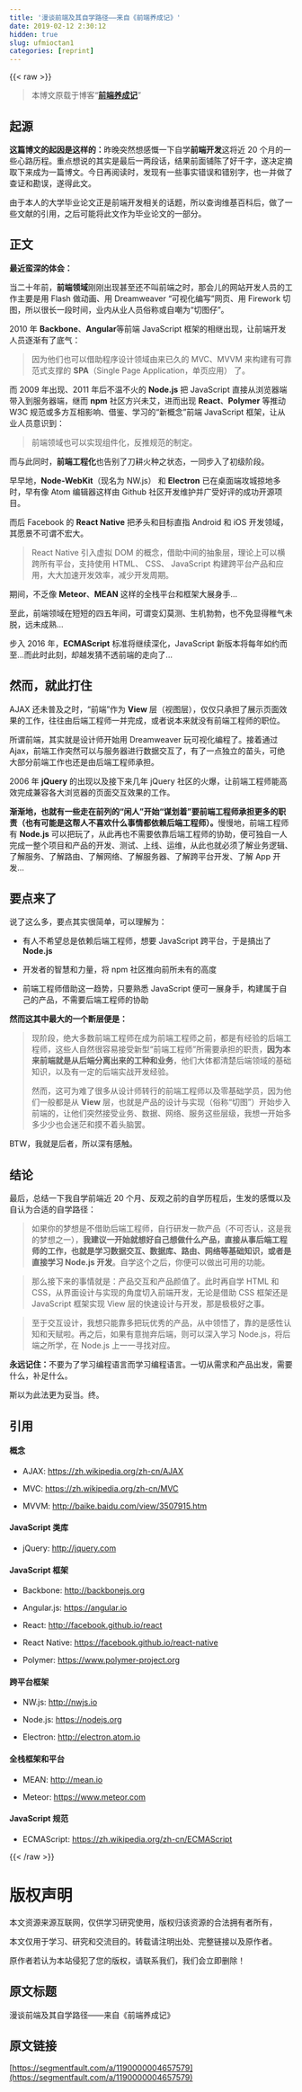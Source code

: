 ```yaml
---
title: '漫谈前端及其自学路径——来自《前端养成记》' 
date: 2019-02-12 2:30:12
hidden: true
slug: ufmioctan1
categories: [reprint]
---
```


{{< raw >}}

                    
<blockquote><p>本博文原载于博客“<a href="http://www.loyalsoldier.me/" rel="nofollow noreferrer" target="_blank"><strong>前端养成记</strong></a>”</p></blockquote>
<h2 id="articleHeader0">起源</h2>
<p><strong>这篇博文的起因是这样的：</strong>昨晚突然想感慨一下自学<strong>前端开发</strong>这将近 20 个月的一些心路历程。重点想说的其实是最后一两段话，结果前面铺陈了好千字，遂决定摘取下来成为一篇博文。今日再阅读时，发现有一些事实错误和错别字，也一并做了查证和勘误，遂得此文。</p>
<p>由于本人的大学毕业论文正是前端开发相关的话题，所以查询维基百科后，做了一些文献的引用，之后可能将此文作为毕业论文的一部分。</p>
<h2 id="articleHeader1">正文</h2>
<p><strong>最近蛮深的体会：</strong></p>
<p>当二十年前，<strong>前端领域</strong>刚刚出现甚至还不叫前端之时，那会儿的网站开发人员的工作主要是用 Flash 做动画、用 Dreamweaver “可视化编写”网页、用 Firework 切图，所以很长一段时间，业内从业人员俗称或自嘲为“切图仔”。</p>
<p>2010 年 <strong>Backbone</strong>、<strong>Angular</strong>等前端 JavaScript 框架的相继出现，让前端开发人员逐渐有了底气：</p>
<blockquote><p>因为他们也可以借助程序设计领域由来已久的 MVC、MVVM 来构建有可靠范式支撑的 <strong>SPA</strong>（Single Page Application，单页应用） 了。</p></blockquote>
<p>而 2009 年出现、2011 年后不温不火的 <strong>Node.js</strong> 把 JavaScript 直接从浏览器端带入到服务器端，继而 <strong>npm</strong> 社区方兴未艾，进而出现 <strong>React</strong>、<strong>Polymer</strong> 等推动 W3C 规范或多方互相影响、借鉴、学习的“新概念”前端 JavaScript 框架，让从业人员意识到：</p>
<blockquote><p>前端领域也可以实现组件化，反推规范的制定。</p></blockquote>
<p>而与此同时，<strong>前端工程化</strong>也告别了刀耕火种之状态，一同步入了初级阶段。</p>
<p>早早地，<strong>Node-WebKit</strong>（现名为 NW.js） 和 <strong>Electron</strong> 已在桌面端攻城掠地多时，早有像 Atom 编辑器这样由 Github 社区开发维护并广受好评的成功开源项目。</p>
<p>而后 Facebook 的 <strong>React Native</strong> 把矛头和目标直指 Android 和 iOS 开发领域，其愿景不可谓不宏大。</p>
<blockquote><p>React Native 引入虚拟 DOM 的概念，借助中间的抽象层，理论上可以横跨所有平台，支持使用 HTML、 CSS、 JavaScript 构建跨平台产品和应用，大大加速开发效率，减少开发周期。</p></blockquote>
<p>期间，不乏像 <strong>Meteor</strong>、<strong>MEAN</strong> 这样的全栈平台和框架大展身手...</p>
<p>至此，前端领域在短短的四五年间，可谓变幻莫测、生机勃勃，也不免显得稚气未脱，远未成熟...</p>
<p>步入 2016 年，<strong>ECMAScript</strong> 标准将继续深化，JavaScript 新版本将每年如约而至...而此时此刻，却越发猜不透前端的走向了...</p>
<h2 id="articleHeader2">然而，就此打住</h2>
<p>AJAX 还未普及之时，“前端”作为 <strong>View</strong> 层（视图层），仅仅只承担了展示页面效果的工作，往往由后端工程师一并完成，或者说本来就没有前端工程师的职位。</p>
<p>所谓前端，其实就是设计师开始用 Dreamweaver 玩可视化编程了。接着通过 Ajax，前端工作突然可以与服务器进行数据交互了，有了一点独立的苗头，可绝大部分前端工作也还是由后端工程师承担。</p>
<p>2006 年 <strong>jQuery</strong> 的出现以及接下来几年 jQuery 社区的火爆，让前端工程师能高效完成兼容各大浏览器的页面交互效果的工作。</p>
<p><strong>渐渐地，也就有一些走在前列的“闲人”开始“谋划着”要前端工程师承担更多的职责（也有可能是这帮人不喜欢什么事情都依赖后端工程师）。</strong>慢慢地，前端工程师有 <strong>Node.js</strong> 可以把玩了，从此再也不需要依靠后端工程师的协助，便可独自一人完成一整个项目和产品的开发、测试、上线、运维，从此也就必须了解业务逻辑、了解服务、了解路由、了解网络、了解服务器、了解跨平台开发、了解 App 开发...</p>
<h2 id="articleHeader3">要点来了</h2>
<p>说了这么多，要点其实很简单，可以理解为：</p>
<ul>
<li><p>有人不希望总是依赖后端工程师，想要 JavaScript 跨平台，于是搞出了 <strong>Node.js</strong></p></li>
<li><p>开发者的智慧和力量，将 npm 社区推向前所未有的高度</p></li>
<li><p>前端工程师借助这一趋势，只要熟悉 JavaScript 便可一展身手，构建属于自己的产品，不需要后端工程师的协助</p></li>
</ul>
<p><strong>然而这其中最大的一个断层便是：</strong></p>
<blockquote>
<p>现阶段，绝大多数前端工程师在成为前端工程师之前，都是有经验的后端工程师，这些人自然很容易接受新型“前端工程师”所需要承担的职责，<strong>因为本来前端就是从后端分离出来的工种和业务</strong>，他们大体都清楚后端领域的基础知识，以及有一定的后端实战开发经验。</p>
<p>然而，这可为难了很多从设计师转行的前端工程师以及零基础学员，因为他们一般都是从 <strong>View</strong> 层，也就是产品的设计与实现（俗称“切图”）开始步入前端的，让他们突然接受业务、数据、网络、服务这些层级，我想一开始多多少少也会迷茫和摸不着头脑罢。</p>
</blockquote>
<p>BTW，我就是后者，所以深有感触。</p>
<h2 id="articleHeader4">结论</h2>
<p>最后，总结一下我自学前端近 20 个月、反观之前的自学历程后，生发的感慨以及自认为合适的自学路径：</p>
<blockquote><p>如果你的梦想是不借助后端工程师，自行研发一款产品（不可否认，这是我的梦想之一），<strong>我建议一开始就想好自己想做什么产品，直接从事后端工程师的工作，也就是学习数据交互、数据库、路由、网络等基础知识，或者是直接学习 Node.js 开发</strong>。自学这个之后，你便可以做出可用的功能。</p></blockquote>
<blockquote><p>那么接下来的事情就是：产品交互和产品颜值了。此时再自学 HTML 和 CSS，从界面设计与实现的角度切入前端开发，无论是借助 CSS 框架还是 JavaScript 框架实现 View 层的快速设计与开发，那是极极好之事。</p></blockquote>
<blockquote><p>至于交互设计，我想只能靠多把玩优秀的产品，从中领悟了，靠的是感性认知和天赋啦。再之后，如果有意抛弃后端，则可以深入学习 Node.js，将后端之所学，在 Node.js 上一一寻找对应。</p></blockquote>
<p><strong>永远记住：</strong>不要为了学习编程语言而学习编程语言。一切从需求和产品出发，需要什么，补足什么。</p>
<p>斯以为此法更为妥当。终。</p>
<h2 id="articleHeader5">引用</h2>
<h4>概念</h4>
<ul>
<li><p>AJAX: <a href="https://zh.wikipedia.org/zh-cn/AJAX" rel="nofollow noreferrer" target="_blank">https://zh.wikipedia.org/zh-cn/AJAX</a></p></li>
<li><p>MVC: <a href="https://zh.wikipedia.org/zh-cn/MVC" rel="nofollow noreferrer" target="_blank">https://zh.wikipedia.org/zh-cn/MVC</a></p></li>
<li><p>MVVM: <a href="http://baike.baidu.com/view/3507915.htm" rel="nofollow noreferrer" target="_blank">http://baike.baidu.com/view/3507915.htm</a></p></li>
</ul>
<h4>JavaScript 类库</h4>
<ul><li><p>jQuery: <a href="http://jquery.com" rel="nofollow noreferrer" target="_blank">http://jquery.com</a></p></li></ul>
<h4>JavaScript 框架</h4>
<ul>
<li><p>Backbone: <a href="http://backbonejs.org" rel="nofollow noreferrer" target="_blank">http://backbonejs.org</a></p></li>
<li><p>Angular.js: <a href="https://angular.io" rel="nofollow noreferrer" target="_blank">https://angular.io</a></p></li>
<li><p>React: <a href="http://facebook.github.io/react" rel="nofollow noreferrer" target="_blank">http://facebook.github.io/react</a></p></li>
<li><p>React Native: <a href="https://facebook.github.io/react-native" rel="nofollow noreferrer" target="_blank">https://facebook.github.io/react-native</a></p></li>
<li><p>Polymer: <a href="https://www.polymer-project.org" rel="nofollow noreferrer" target="_blank">https://www.polymer-project.org</a></p></li>
</ul>
<h4>跨平台框架</h4>
<ul>
<li><p>NW.js: <a href="http://nwjs.io" rel="nofollow noreferrer" target="_blank">http://nwjs.io</a></p></li>
<li><p>Node.js: <a href="https://nodejs.org" rel="nofollow noreferrer" target="_blank">https://nodejs.org</a></p></li>
<li><p>Electron: <a href="http://electron.atom.io" rel="nofollow noreferrer" target="_blank">http://electron.atom.io</a></p></li>
</ul>
<h4>全栈框架和平台</h4>
<ul>
<li><p>MEAN: <a href="http://mean.io" rel="nofollow noreferrer" target="_blank">http://mean.io</a></p></li>
<li><p>Meteor: <a href="https://www.meteor.com" rel="nofollow noreferrer" target="_blank">https://www.meteor.com</a></p></li>
</ul>
<h4>JavaScript 规范</h4>
<ul><li><p>ECMAScript: <a href="https://zh.wikipedia.org/zh-cn/ECMAScript" rel="nofollow noreferrer" target="_blank">https://zh.wikipedia.org/zh-cn/ECMAScript</a></p></li></ul>

                
{{< /raw >}}

# 版权声明
本文资源来源互联网，仅供学习研究使用，版权归该资源的合法拥有者所有，

本文仅用于学习、研究和交流目的。转载请注明出处、完整链接以及原作者。

原作者若认为本站侵犯了您的版权，请联系我们，我们会立即删除！

## 原文标题
漫谈前端及其自学路径——来自《前端养成记》

## 原文链接
[https://segmentfault.com/a/1190000004657579](https://segmentfault.com/a/1190000004657579)

